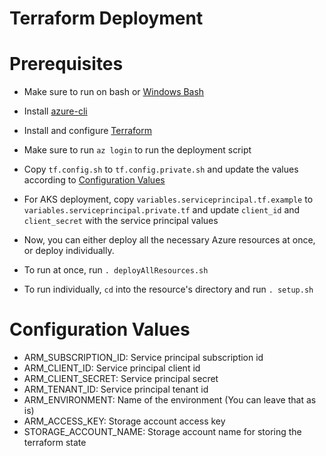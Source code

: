 # Terraform Deployment

# Prerequisites

- Make sure to run on bash or [Windows Bash](https://www.windowscentral.com/how-install-bash-shell-command-line-windows-10)
- Install [azure-cli](https://docs.microsoft.com/en-us/cli/azure/install-azure-cli?view=azure-cli-latest)
- Install and configure [Terraform](https://docs.microsoft.com/en-us/azure/virtual-machines/linux/terraform-install-configure)
- Make sure to run `az login` to run the deployment script
- Copy `tf.config.sh` to `tf.config.private.sh` and update the values
  according to [Configuration Values](#configuration-values)
- For AKS deployment, copy `variables.serviceprincipal.tf.example` to `variables.serviceprincipal.private.tf` and update `client_id` and `client_secret` with the service principal values

- Now, you can either deploy all the necessary Azure resources at once, or deploy individually.
- To run at once, run `. deployAllResources.sh`

- To run individually, `cd` into the resource's directory and run `. setup.sh`

# Configuration Values

- ARM_SUBSCRIPTION_ID: Service principal subscription id
- ARM_CLIENT_ID: Service principal client id
- ARM_CLIENT_SECRET: Service principal secret
- ARM_TENANT_ID: Service principal tenant id
- ARM_ENVIRONMENT: Name of the environment (You can leave that as is)
- ARM_ACCESS_KEY: Storage account access key
- STORAGE_ACCOUNT_NAME: Storage account name for storing the terraform state

